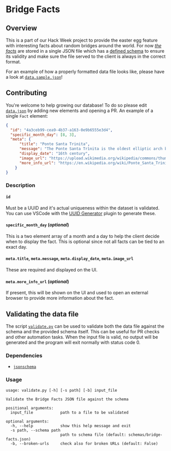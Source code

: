 # Bridge Facts

## Overview

This is a part of our Hack Week project to provide the easter egg feature with interesting facts about random bridges around the world. For now [*the facts*](data.json) are stored in a single JSON file which has a [defined schema](schemas/bridge-facts.json) to ensure its validity and make sure the file served to the client is always in the correct format.

For an example of how a properly formatted data file looks like, please have a look at [`data.sample.json`](data.sample.json)!

## Contributing

You're welcome to help growing our database! To do so please edit [`data.json`](data.json) by adding new elements and opening a PR. An example of a single `Fact` element:

```json
{
  "id": "4a3ceb99-cea9-4b37-a163-0e9b6555e3d4",
  "specific_month_day": [8, 3],
  "meta": {
      "title": "Ponte Santa Trinita",
      "message": "The Ponte Santa Trìnita is the oldest elliptic arch bridge in the world, characterised by three flattened ellipses. The outside spans each measure 29 m (95 ft) with the centre span being 32 m (105 ft) in length. On the night between 3 and 4 of August 1944, the bridge was destroyed by retreating German troops on the advance of the British 8th Army. The bridge was reconstructed in 1958 with original stones raised from the Arno or taken from the same quarry of Boboli gardens, under the direction of architect Riccardo Gizdulich, who examined florentine archives, and engineer Emilio Brizzi.",
      "display_date": "16th century",
      "image_url": "https://upload.wikimedia.org/wikipedia/commons/thumb/5/58/The_British_Army_in_Italy_1944_NA17848.jpg/606px-The_British_Army_in_Italy_1944_NA17848.jpg",
      "more_info_url": "https://en.wikipedia.org/wiki/Ponte_Santa_Trinita"
    }
}
```

### Description

#### `id`

Must be a UUID and it's actual uniqueness within the dataset is validated. You can use VSCode with the [UUID Generator](https://marketplace.visualstudio.com/items?itemName=netcorext.uuid-generator) plugin to generate these.

#### `specific_month_day` (*optional*)

This is a two element array of a month and a day to help the client decide when to display the fact. This is optional since not all facts can be tied to an exact day.

#### `meta.title`, `meta.message`, `meta.display_date`, `meta.image_url`

These are required and displayed on the UI.

#### `meta.more_info_url` (*optional*)

If present, this will be shown on the UI and used to open an external browser to provide more information about the fact.

## Validating the data file

The script [`validate.py`](validate.py) can be used to validate both the data file against the schema and the provided schema itself. This can be useful for PR checks and other automation tasks. When the input file is valid, no output will be generated and the program will exit normally with status code 0.

### Dependencies

* [`jsonschema`](https://github.com/python-jsonschema/jsonschema)

### Usage

```
usage: validate.py [-h] [-s path] [-b] input_file

Validate the Bridge Facts JSON file against the schema

positional arguments:
  input_file            path to a file to be validated

optional arguments:
  -h, --help            show this help message and exit
  -s path, --schema path
                        path to schema file (default: schemas/bridge-facts.json)
  -b, --broken-urls     check also for broken URLs (default: False)
```
